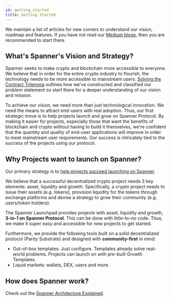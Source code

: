 ```yaml
---
id: getting_started
title: Getting Started
---
```


We maintain a list of articles for new comers to understand our vision, roadmap and features. If you have not read our [Medium blogs](https://spannerprotocol.medium.com/), then you are recommended to start there.

## What's Spanner's Vision and Strategy?
Spanner seeks to make crypto and blockchain more accessible to everyone. We believe that in order for the entire crypto industry to flourish, the technology needs to be more accessible to mainstream users. [Solving the Contract Trilemma](https://spannerprotocol.medium.com/solving-the-contract-trilemma-33e493f56596) outlines how we've constructed and classified our problem statement so start there for a deeper understanding of our vision and mission.

To achieve our vision, we need more than just technological innovation. We need the means to attract end-users with real adoption. Thus, our first strategic move is to help projects launch and grow on Spanner Protocol. By making it easier for projects, especially those that want the benefits of blockchain and crypto without having to build it themselves, we're confident that the quantity and quality of end-user applications will improve in order to meet mainstream user requirements. Our success is intricately tied to the success of the projects using our protocol.

## Why Projects want to launch on Spanner?
Our primary strategy is to [help projects succeed launching on Spanner](https://spannerprotocol.medium.com/how-spanner-helps-projects-to-succeed-3eb00d6a7c74).

We believe that a successful decentralized crypto project needs 3 key elements: asset, liquidity and growth. Specifically, a crypto project needs to issue their assets (e.g. tokens), provision liquidity for the tokens through exchange platforms and devise a strategy to grow their community (e.g. users/token holders).

The Spanner Launchpad provides projects with asset, liquidity and growth, **3-in-1 on Spanner Protocol**. This can be done with little-to-no code. Thus, we make it super easy and accessible for new projects to get started.

Furthermore, we provide the following tools built on a solid decentralized protocol (Parity Substrate) and designed with **community-first** in mind:
- Out-of-box templates: Just configure. Templates already solve real-world problems. Projects can launch on with pre-built Growth Templates.
- Liquid markets: wallets, DEX, users and more.
## How does Spanner work?
Check out the [Spanner Architecture Explained](https://spannerprotocol.medium.com/spanner-architecture-explained-55655b8d0ab4).